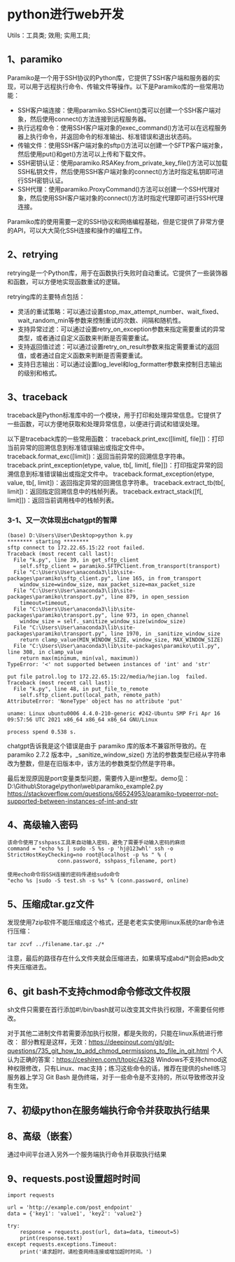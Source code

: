 # python进行web开发
Utils：工具类; 效用; 实用工具;

## 1、paramiko
Paramiko是一个用于SSH协议的Python库，它提供了SSH客户端和服务器的实现，可以用于远程执行命令、传输文件等操作。以下是Paramiko库的一些常用功能：

- SSH客户端连接：使用paramiko.SSHClient()类可以创建一个SSH客户端对象，然后使用connect()方法连接到远程服务器。
- 执行远程命令：使用SSH客户端对象的exec_command()方法可以在远程服务器上执行命令，并返回命令的标准输出、标准错误和退出状态码。
- 传输文件：使用SSH客户端对象的sftp()方法可以创建一个SFTP客户端对象，然后使用put()和get()方法可以上传和下载文件。
- SSH密钥认证：使用paramiko.RSAKey.from_private_key_file()方法可以加载SSH私钥文件，然后使用SSH客户端对象的connect()方法时指定私钥即可进行SSH密钥认证。
- SSH代理：使用paramiko.ProxyCommand()方法可以创建一个SSH代理对象，然后使用SSH客户端对象的connect()方法时指定代理即可进行SSH代理连接。

Paramiko库的使用需要一定的SSH协议和网络编程基础，但是它提供了非常方便的API，可以大大简化SSH连接和操作的编程工作。

## 2、retrying
retrying是一个Python库，用于在函数执行失败时自动重试。它提供了一些装饰器和函数，可以方便地实现函数重试的逻辑。

retrying库的主要特点包括：
- 灵活的重试策略：可以通过设置stop_max_attempt_number、wait_fixed、wait_random_min等参数来控制重试的次数、间隔和随机性。
- 支持异常过滤：可以通过设置retry_on_exception参数来指定需要重试的异常类型，或者通过自定义函数来判断是否需要重试。
- 支持返回值过滤：可以通过设置retry_on_result参数来指定需要重试的返回值，或者通过自定义函数来判断是否需要重试。
- 支持日志输出：可以通过设置log_level和log_formatter参数来控制日志输出的级别和格式。

## 3、traceback
traceback是Python标准库中的一个模块，用于打印和处理异常信息。它提供了一些函数，可以方便地获取和处理异常信息，以便进行调试和错误处理。

以下是traceback库的一些常用函数：
traceback.print_exc([limit[, file]])：打印当前异常的回溯信息到标准错误输出或指定文件中。
traceback.format_exc([limit])：返回当前异常的回溯信息字符串。
traceback.print_exception(etype, value, tb[, limit[, file]])：打印指定异常的回溯信息到标准错误输出或指定文件中。
traceback.format_exception(etype, value, tb[, limit])：返回指定异常的回溯信息字符串。
traceback.extract_tb(tb[, limit])：返回指定回溯信息中的栈帧列表。
traceback.extract_stack([f[, limit]])：返回当前调用栈中的栈帧列表。

### 3-1、又一次体现出chatgpt的智障
```
(base) D:\Users\User\Desktop>python k.py
******** starting ********
sftp connect to 172.22.65.15:22 root failed.
Traceback (most recent call last):
  File "k.py", line 39, in get_sftp_client
    self.sftp_client = paramiko.SFTPClient.from_transport(transport)
  File "C:\Users\User\anaconda3\lib\site-packages\paramiko\sftp_client.py", line 165, in from_transport
    window_size=window_size, max_packet_size=max_packet_size
  File "C:\Users\User\anaconda3\lib\site-packages\paramiko\transport.py", line 879, in open_session
    timeout=timeout,
  File "C:\Users\User\anaconda3\lib\site-packages\paramiko\transport.py", line 973, in open_channel
    window_size = self._sanitize_window_size(window_size)
  File "C:\Users\User\anaconda3\lib\site-packages\paramiko\transport.py", line 1970, in _sanitize_window_size
    return clamp_value(MIN_WINDOW_SIZE, window_size, MAX_WINDOW_SIZE)
  File "C:\Users\User\anaconda3\lib\site-packages\paramiko\util.py", line 308, in clamp_value
    return max(minimum, min(val, maximum))
TypeError: '<' not supported between instances of 'int' and 'str'

put file patrol.log to 172.22.65.15:22/media/hejian.log  failed.
Traceback (most recent call last):
  File "k.py", line 48, in put_file_to_remote
    self.sftp_client.put(local_path, remote_path)
AttributeError: 'NoneType' object has no attribute 'put'

uname: Linux ubuntu0006 4.4.0-210-generic #242-Ubuntu SMP Fri Apr 16 09:57:56 UTC 2021 x86_64 x86_64 x86_64 GNU/Linux

process spend 0.538 s.
```
chatgpt告诉我是这个错误是由于 paramiko 库的版本不兼容所导致的。在 paramiko 2.7.2 版本中，_sanitize_window_size() 方法的参数类型已经从字符串改为整数，但是在旧版本中，该方法的参数类型仍然是字符串。

最后发现原因是port变量类型问题，需要传入是int整型。demo见：D:\Github\Storage\python\web\paramiko_example2.py
https://stackoverflow.com/questions/66524953/paramiko-typeerror-not-supported-between-instances-of-int-and-str

## 4、高级输入密码
```
该命令使用了sshpass工具来自动输入密码，避免了需要手动输入密码的麻烦
command = "echo %s | sudo -S %s -p 'hj@123whl' ssh -o StrictHostKeyChecking=no root@localhost -p %s " % (
                conn.password, sshpass_filename, port)

使用echo命令将SSH连接的密码传递给sudo命令
"echo %s |sudo -S test.sh -s %s" % (conn.password, online)
```

## 5、压缩成tar.gz文件
发现使用7zip软件不能压缩成这个格式，还是老老实实使用linux系统的tar命令进行压缩：
```
tar zcvf ../filename.tar.gz ./*
```
注意，最后的路径存在什么文件夹就会压缩进去，如果填写成abd/*则会把adb文件夹压缩进去。

## 6、git bash不支持chmod命令修改文件权限
sh文件只需要在首行添加#!/bin/bash就可以改变其文件执行权限，不需要任何修改。

对于其他二进制文件若需要添加执行权限，都是失败的，只能在linux系统进行修改：
部分教程是这样，无效：https://deepinout.com/git/git-questions/735_git_how_to_add_chmod_permissions_to_file_in_git.html
个人认为正确的答案：https://ceshiren.com/t/topic/4328
Windows不支持chmod这种权限修改，只有Linux、mac支持；练习这些命令的话，推荐在提供的shell练习服务器上学习
Git Bash 是伪终端，对于一些命令是不支持的，所以导致修改并没有生效。

## 7、初级python在服务端执行命令并获取执行结果


## 8、高级（嵌套）
通过中间平台进入另外一个服务端执行命令并获取执行结果

## 9、requests.post设置超时时间
```
import requests

url = 'http://example.com/post_endpoint'
data = {'key1': 'value1', 'key2': 'value2'}

try:
    response = requests.post(url, data=data, timeout=5)
    print(response.text)
except requests.exceptions.Timeout:
    print('请求超时，请检查网络连接或增加超时时间。')
```
